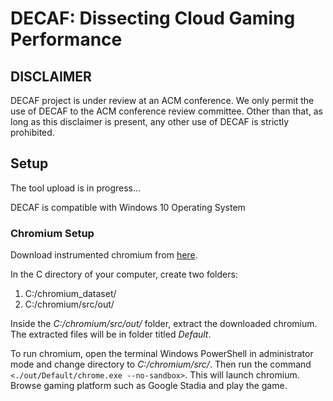 # DECAF: Dissecting Cloud Gaming Performance

## DISCLAIMER

DECAF project is under review at an ACM conference. We only permit the use of DECAF to the ACM conference review committee. Other than that, as long as this disclaimer is present, any other use of DECAF is strictly prohibited.  

## Setup
The tool upload is in progress...

DECAF is compatible with Windows 10 Operating System

### Chromium Setup
Download instrumented chromium from [here](https://drive.google.com/drive/folders/1kpajCHs6q7MhnPUkV23V8aOO2_cyaoPB?usp=sharing).

In the C directory of your computer, create two folders:
1) C:/chromium_dataset/
2) C:/chromium/src/out/


Inside the _C:/chromium/src/out/_ folder, extract the downloaded chromium. The extracted files will be in folder titled _Default_.

To run chromium,  open the terminal Windows PowerShell in administrator mode and change directory to _C:/chromium/src/_. Then run the command `<./out/Default/chrome.exe --no-sandbox>`. This will launch chromium. Browse gaming platform such as Google Stadia and play the game.






